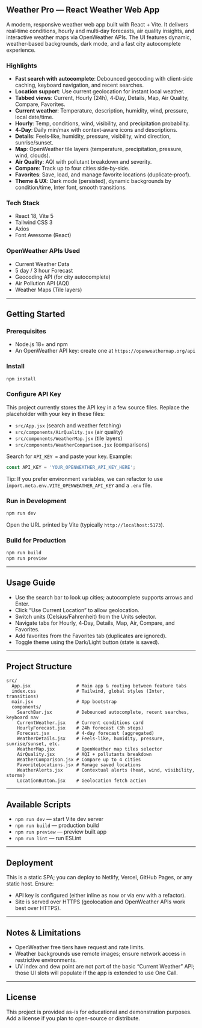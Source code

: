 ## Weather Pro — React Weather Web App

A modern, responsive weather web app built with React + Vite. It delivers real‑time conditions, hourly and multi‑day forecasts, air quality insights, and interactive weather maps via OpenWeather APIs. The UI features dynamic, weather‑based backgrounds, dark mode, and a fast city autocomplete experience.

### Highlights
- **Fast search with autocomplete**: Debounced geocoding with client‑side caching, keyboard navigation, and recent searches.
- **Location support**: Use current geolocation for instant local weather.
- **Tabbed views**: Current, Hourly (24h), 4‑Day, Details, Map, Air Quality, Compare, Favorites.
- **Current weather**: Temperature, description, humidity, wind, pressure, local date/time.
- **Hourly**: Temp, conditions, wind, visibility, and precipitation probability.
- **4‑Day**: Daily min/max with context‑aware icons and descriptions.
- **Details**: Feels‑like, humidity, pressure, visibility, wind direction, sunrise/sunset.
- **Map**: OpenWeather tile layers (temperature, precipitation, pressure, wind, clouds).
- **Air Quality**: AQI with pollutant breakdown and severity.
- **Compare**: Track up to four cities side‑by‑side.
- **Favorites**: Save, load, and manage favorite locations (duplicate‑proof).
- **Theme & UX**: Dark mode (persisted), dynamic backgrounds by condition/time, Inter font, smooth transitions.

### Tech Stack
- React 18, Vite 5
- Tailwind CSS 3
- Axios
- Font Awesome (React)

### OpenWeather APIs Used
- Current Weather Data
- 5 day / 3 hour Forecast
- Geocoding API (for city autocomplete)
- Air Pollution API (AQI)
- Weather Maps (Tile layers)

---

## Getting Started

### Prerequisites
- Node.js 18+ and npm
- An OpenWeather API key: create one at `https://openweathermap.org/api`

### Install
```bash
npm install
```

### Configure API Key
This project currently stores the API key in a few source files. Replace the placeholder with your key in these files:

- `src/App.jsx` (search and weather fetching)
- `src/components/AirQuality.jsx` (air quality)
- `src/components/WeatherMap.jsx` (tile layers)
- `src/components/WeatherComparison.jsx` (comparisons)

Search for `API_KEY =` and paste your key. Example:
```js
const API_KEY = 'YOUR_OPENWEATHER_API_KEY_HERE';
```

Tip: If you prefer environment variables, we can refactor to use `import.meta.env.VITE_OPENWEATHER_API_KEY` and a `.env` file.

### Run in Development
```bash
npm run dev
```
Open the URL printed by Vite (typically `http://localhost:5173`).

### Build for Production
```bash
npm run build
npm run preview
```

---

## Usage Guide
- Use the search bar to look up cities; autocomplete supports arrows and Enter.
- Click “Use Current Location” to allow geolocation.
- Switch units (Celsius/Fahrenheit) from the Units selector.
- Navigate tabs for Hourly, 4‑Day, Details, Map, Air, Compare, and Favorites.
- Add favorites from the Favorites tab (duplicates are ignored).
- Toggle theme using the Dark/Light button (state is saved).

---

## Project Structure
```
src/
  App.jsx                 # Main app & routing between feature tabs
  index.css               # Tailwind, global styles (Inter, transitions)
  main.jsx                # App bootstrap
  components/
    SearchBar.jsx         # Debounced autocomplete, recent searches, keyboard nav
    CurrentWeather.jsx    # Current conditions card
    HourlyForecast.jsx    # 24h forecast (3h steps)
    Forecast.jsx          # 4‑day forecast (aggregated)
    WeatherDetails.jsx    # Feels‑like, humidity, pressure, sunrise/sunset, etc.
    WeatherMap.jsx        # OpenWeather map tiles selector
    AirQuality.jsx        # AQI + pollutants breakdown
    WeatherComparison.jsx # Compare up to 4 cities
    FavoriteLocations.jsx # Manage saved locations
    WeatherAlerts.jsx     # Contextual alerts (heat, wind, visibility, storms)
    LocationButton.jsx    # Geolocation fetch action
```

---

## Available Scripts
- `npm run dev` — start Vite dev server
- `npm run build` — production build
- `npm run preview` — preview built app
- `npm run lint` — run ESLint

---

## Deployment
This is a static SPA; you can deploy to Netlify, Vercel, GitHub Pages, or any static host. Ensure:
- API key is configured (either inline as now or via env with a refactor).
- Site is served over HTTPS (geolocation and OpenWeather APIs work best over HTTPS).

---

## Notes & Limitations
- OpenWeather free tiers have request and rate limits.
- Weather backgrounds use remote images; ensure network access in restrictive environments.
- UV index and dew point are not part of the basic “Current Weather” API; those UI slots will populate if the app is extended to use One Call.

---

## License
This project is provided as-is for educational and demonstration purposes. Add a license if you plan to open-source or distribute.

